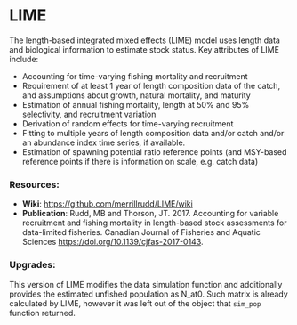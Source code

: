 # LIME

The length-based integrated mixed effects (LIME) model uses length data and biological information to estimate stock status. Key attributes of LIME include: 
- Accounting for time-varying fishing mortality and recruitment
- Requirement of at least 1 year of length composition data of the catch, and assumptions about growth, natural mortality, and maturity
- Estimation of annual fishing mortality, length at 50% and 95% selectivity, and recruitment variation
- Derivation of random effects for time-varying recruitment
- Fitting to multiple years of length composition data and/or catch and/or an abundance index time series, if available.
- Estimation of spawning potential ratio reference points (and MSY-based reference points if there is information on scale, e.g. catch data)

### Resources:
  * **Wiki**: https://github.com/merrillrudd/LIME/wiki
  * **Publication**: Rudd, MB and Thorson, JT. 2017. Accounting for variable recruitment and fishing mortality in length-based stock assessments for data-limited fisheries. Canadian Journal of Fisheries and Aquatic Sciences https://doi.org/10.1139/cjfas-2017-0143.

### Upgrades:
This version of LIME modifies the data simulation function and additionally provides the estimated unfished population as N_at0. Such matrix
is already calculated by LIME, however it was left out of the object that `sim_pop` function returned.